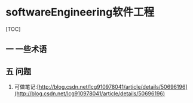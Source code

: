 # softwareEngineering软件工程
[TOC]
## 一 一些术语


## 五 问题
1. 可做笔记:[http://blog.csdn.net/lcg910978041/article/details/50696196](http://blog.csdn.net/lcg910978041/article/details/50696196)
